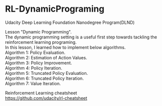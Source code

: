 # RL-DynamicPrograming
Udacity Deep Learning Foundation Nanodegree Program(DLND)  
  
Lesson "Dynamic Programming".  
The dynamic programming setting is a useful first step towards tackling the reinforcement learning programing.  
In this lesson, I learned how to implement below algorithms.  
Algorithm 1: Policy Evaluation.  
Algorithm 2: Estimation of Action Values.  
Algorithm 3: Policy Improvement.  
Algorithm 4: Policy Iteration.  
Algorithm 5: Truncated Policy Evaluation.  
Algorithm 6: Truncated Policy Iteration.  
Algorithm 7: Value Iteration.  

Reinforcement Learning cheatsheet  
https://github.com/udacity/rl-cheatsheet  



